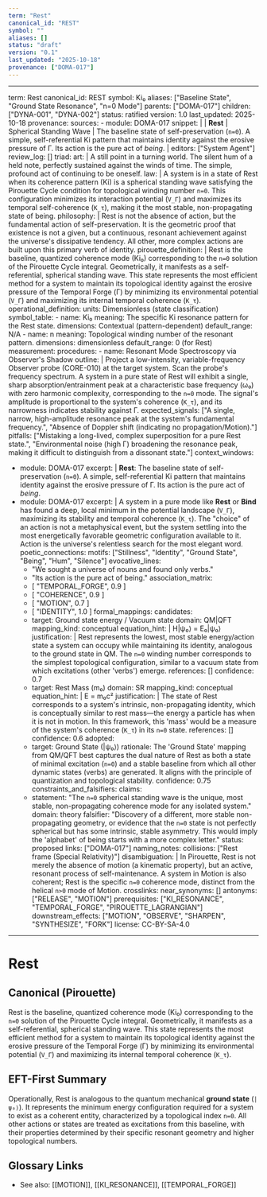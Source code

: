 ```yaml
---
term: "Rest"
canonical_id: "REST"
symbol: ""
aliases: []
status: "draft"
version: "0.1"
last_updated: "2025-10-18"
provenance: ["DOMA-017"]
---
```


---
term: Rest
canonical_id: REST
symbol: Ki₀
aliases: ["Baseline State", "Ground State Resonance", "n=0 Mode"]
parents: ["DOMA-017"]
children: ["DYNA-001", "DYNA-002"]
status: ratified
version: 1.0
last_updated: 2025-10-18
provenance:
  sources:
    - module: DOMA-017
      snippet: |
        | **Rest** | Spherical Standing Wave | The baseline state of self-preservation (`n=0`). A simple, self-referential Ki pattern that maintains identity against the erosive pressure of Γ. Its action is the pure act of *being*. |
  editors: ["System Agent"]
  review_log: []
triad:
  art: |
    A still point in a turning world. The silent hum of a held note, perfectly sustained against the winds of time. The simple, profound act of continuing to be oneself.
  law: |
    A system is in a state of Rest when its coherence pattern (Ki) is a spherical standing wave satisfying the Pirouette Cycle condition for topological winding number `n=0`. This configuration minimizes its interaction potential (`V_Γ`) and maximizes its temporal self-coherence (`K_τ`), making it the most stable, non-propagating state of being.
  philosophy: |
    Rest is not the absence of action, but the fundamental action of self-preservation. It is the geometric proof that existence is not a given, but a continuous, resonant achievement against the universe's dissipative tendency. All other, more complex actions are built upon this primary verb of identity.
pirouette_definition: |
  Rest is the baseline, quantized coherence mode (Ki₀) corresponding to the `n=0` solution of the Pirouette Cycle integral. Geometrically, it manifests as a self-referential, spherical standing wave. This state represents the most efficient method for a system to maintain its topological identity against the erosive pressure of the Temporal Forge (Γ) by minimizing its environmental potential (`V_Γ`) and maximizing its internal temporal coherence (`K_τ`).
operational_definition:
  units: Dimensionless (state classification)
  symbol_table:
    - name: Ki₀
      meaning: The specific Ki resonance pattern for the Rest state.
      dimensions: Contextual (pattern-dependent)
      default_range: N/A
    - name: n
      meaning: Topological winding number of the resonant pattern.
      dimensions: dimensionless
      default_range: 0 (for Rest)
  measurement:
    procedures:
      - name: Resonant Mode Spectroscopy via Observer's Shadow
        outline: |
          Project a low-intensity, variable-frequency Observer probe (CORE-010) at the target system. Scan the probe's frequency spectrum. A system in a pure state of Rest will exhibit a single, sharp absorption/entrainment peak at a characteristic base frequency (ω₀) with zero harmonic complexity, corresponding to the `n=0` mode. The signal's amplitude is proportional to the system's coherence (`K_τ`), and its narrowness indicates stability against Γ.
        expected_signals: ["A single, narrow, high-amplitude resonance peak at the system's fundamental frequency.", "Absence of Doppler shift (indicating no propagation/Motion)."]
        pitfalls: ["Mistaking a long-lived, complex superposition for a pure Rest state.", "Environmental noise (high Γ) broadening the resonance peak, making it difficult to distinguish from a dissonant state."]
context_windows:
  - module: DOMA-017
    excerpt: |
      **Rest**: The baseline state of self-preservation (`n=0`). A simple, self-referential Ki pattern that maintains identity against the erosive pressure of Γ. Its action is the pure act of *being*.
  - module: DOMA-017
    excerpt: |
      A system in a pure mode like **Rest** or **Bind** has found a deep, local minimum in the potential landscape (`V_Γ`), maximizing its stability and temporal coherence (`K_τ`). The "choice" of an action is not a metaphysical event, but the system settling into the most energetically favorable geometric configuration available to it. Action is the universe's relentless search for the most elegant word.
poetic_connections:
  motifs: ["Stillness", "Identity", "Ground State", "Being", "Hum", "Silence"]
  evocative_lines:
    - "We sought a universe of nouns and found only verbs."
    - "Its action is the pure act of being."
  association_matrix:
    - [ "TEMPORAL_FORGE", 0.9 ]
    - [ "COHERENCE", 0.9 ]
    - [ "MOTION", 0.7 ]
    - [ "IDENTITY", 1.0 ]
formal_mappings:
  candidates:
    - target: Ground state energy / Vacuum state
      domain: QM|QFT
      mapping_kind: conceptual
      equation_hint: |
        H|ψ₀⟩ = E₀|ψ₀⟩
      justification: |
        Rest represents the lowest, most stable energy/action state a system can occupy while maintaining its identity, analogous to the ground state in QM. The `n=0` winding number corresponds to the simplest topological configuration, similar to a vacuum state from which excitations (other 'verbs') emerge.
      references: []
      confidence: 0.7
    - target: Rest Mass (m₀)
      domain: SR
      mapping_kind: conceptual
      equation_hint: |
        E = m₀c²
      justification: |
        The state of Rest corresponds to a system's intrinsic, non-propagating identity, which is conceptually similar to rest mass—the energy a particle has when it is not in motion. In this framework, this 'mass' would be a measure of the system's coherence (`K_τ`) in its `n=0` state.
      references: []
      confidence: 0.6
  adopted:
    - target: Ground State (|ψ₀⟩)
      rationale: The 'Ground State' mapping from QM/QFT best captures the dual nature of Rest as both a state of minimal excitation (`n=0`) and a stable baseline from which all other dynamic states (verbs) are generated. It aligns with the principle of quantization and topological stability.
      confidence: 0.75
constraints_and_falsifiers:
  claims:
    - statement: "The `n=0` spherical standing wave is the unique, most stable, non-propagating coherence mode for any isolated system."
      domain: theory
      falsifier: "Discovery of a different, more stable non-propagating geometry, or evidence that the `n=0` state is not perfectly spherical but has some intrinsic, stable asymmetry. This would imply the 'alphabet' of being starts with a more complex letter."
      status: proposed
      links: ["DOMA-017"]
naming_notes:
  collisions: ["Rest frame (Special Relativity)"]
  disambiguation: |
    In Pirouette, Rest is not merely the absence of motion (a kinematic property), but an active, resonant process of self-maintenance. A system in Motion is also coherent; Rest is the specific `n=0` coherence mode, distinct from the helical `n>0` mode of Motion.
crosslinks:
  near_synonyms: []
  antonyms: ["RELEASE", "MOTION"]
  prerequisites: ["KI_RESONANCE", "TEMPORAL_FORGE", "PIROUETTE_LAGRANGIAN"]
  downstream_effects: ["MOTION", "OBSERVE", "SHARPEN", "SYNTHESIZE", "FORK"]
license: CC-BY-SA-4.0
---

# Rest

## Canonical (Pirouette)
Rest is the baseline, quantized coherence mode (Ki₀) corresponding to the `n=0` solution of the Pirouette Cycle integral. Geometrically, it manifests as a self-referential, spherical standing wave. This state represents the most efficient method for a system to maintain its topological identity against the erosive pressure of the Temporal Forge (Γ) by minimizing its environmental potential (`V_Γ`) and maximizing its internal temporal coherence (`K_τ`).

## EFT-First Summary
Operationally, Rest is analogous to the quantum mechanical **ground state** (`|ψ₀⟩`). It represents the minimum energy configuration required for a system to exist as a coherent entity, characterized by a topological index `n=0`. All other actions or states are treated as excitations from this baseline, with their properties determined by their specific resonant geometry and higher topological numbers.

## Glossary Links
- See also: [[MOTION]], [[KI_RESONANCE]], [[TEMPORAL_FORGE]]